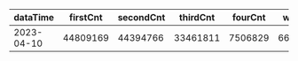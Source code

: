 |dataTime|firstCnt|secondCnt|thirdCnt|fourCnt|winCnt|vrate|wrate|
|-|-|-|-|-|-|-|-|
|2023-04-10|44809169|44394766|33461811|7506829|6661366|86.7%|14.1%|